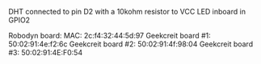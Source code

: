 DHT connected to pin D2 with a 10kohm resistor to VCC
LED inboard in GPIO2

Robodyn board: MAC: 2c:f4:32:44:5d:97
Geekcreit board #1: 50:02:91:4e:f2:6c
Geekcreit board #2: 50:02:91:4f:98:04
Geekcreit board #3: 50:02:91:4E:F0:54